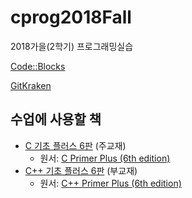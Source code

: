 # cprog2018Fall
2018가을(2학기) 프로그래밍실습


[Code::Blocks](http://www.codeblocks.org/)

[GitKraken](https://www.gitkraken.com/)



## 수업에 사용할 책
 * [C 기초 플러스 6판](http://www.cyber.co.kr/shop/goods/goods_view.php?goodsno=5825&category=020030060) (주교재)
     * 원서: [C Primer Plus (6th edition)](https://www.amazon.com/Primer-Plus-6th-Developers-Library/dp/0321928423)
 * [C++ 기초 플러스 6판](http://www.cyber.co.kr/shop/goods/goods_view.php?goodsno=5888&category=020030060) (부교재)
     * 원서: [C++ Primer Plus (6th edition)](https://www.amazon.com/Primer-Plus-6th-Developers-Library/dp/0321776402)
